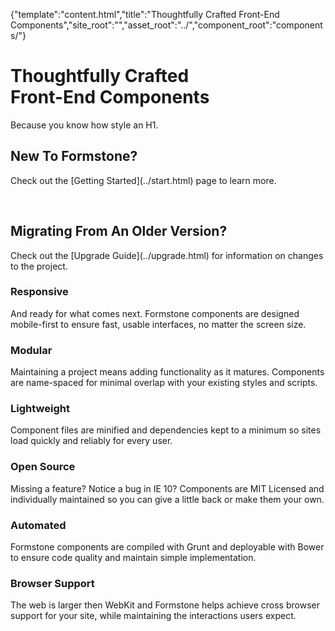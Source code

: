 {"template":"content.html","title":"Thoughtfully Crafted Front-End Components","site_root":"","asset_root":"../","component_root":"components/"}

# Thoughtfully Crafted<br>Front-End Components

<p class="intro">Because you know how style an H1.</p>

<div class="alert">
	<h2 class="alert_heading">New To Formstone?</h2>
	<p>Check out the [Getting Started](../start.html) page to learn more.</p>
	<br>
	<h2 class="alert_heading">Migrating From An Older Version?</h2>
	<p>Check out the [Upgrade Guide](../upgrade.html) for information on changes to the project.</p>
</div>

<div class="row">
	<div class="cell min-full small-half medium-half large-half feature">
		<h3 class="heading_2">Responsive</h3>
		<p>And ready for what comes next. Formstone components are designed mobile-first to ensure fast, usable interfaces, no matter the screen size.</p>
	</div>
	<div class="cell min-full small-half medium-half large-half feature">
		<h3 class="heading_2">Modular</h3>
		<p>Maintaining a project means adding functionality as it matures. Components are name-spaced for minimal overlap with your existing styles and scripts.</p>
	</div>
	<div class="cell min-full small-half medium-half large-half feature">
		<h3 class="heading_2">Lightweight</h3>
		<p>Component files are minified and dependencies kept to a minimum so sites load quickly and reliably for every user.</p>
	</div>
	<div class="cell min-full small-half medium-half large-half feature">
		<h3 class="heading_2">Open Source</h3>
		<p>Missing a feature? Notice a bug in IE 10? Components are MIT Licensed and individually maintained so you can give a little back or make them your own.</p>
	</div>
	<div class="cell min-full small-half medium-half large-half feature">
		<h3 class="heading_2">Automated</h3>
		<p>Formstone components are compiled with Grunt and deployable with Bower to ensure code quality and maintain simple implementation.</p>
	</div>
	<div class="cell min-full small-half medium-half large-half feature">
		<h3 class="heading_2">Browser Support</h3>
		<p>The web is larger then WebKit and Formstone helps achieve cross browser support for your site, while maintaining the interactions users expect.</p>
	</div>
</div>